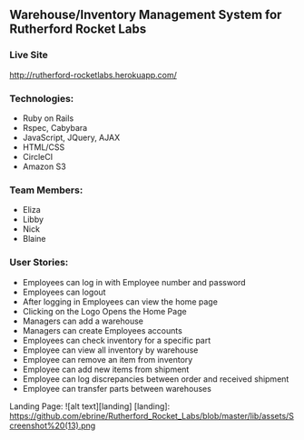 ## Warehouse/Inventory Management System for Rutherford Rocket Labs

### Live Site
http://rutherford-rocketlabs.herokuapp.com/

### Technologies:
* Ruby on Rails
* Rspec, Cabybara
* JavaScript, JQuery, AJAX
* HTML/CSS
* CircleCI
* Amazon S3

### Team Members:
  * Eliza
  * Libby
  * Nick
  * Blaine

### User Stories:
 * Employees can log in with Employee number and password
 * Employees can logout
 * After logging in Employees can view the home page
 * Clicking on the Logo Opens the Home Page
 * Managers can add a warehouse
 * Managers can create Employees accounts
 * Employees can check inventory for a specific part
 * Employee can view all inventory by warehouse
 * Employee can remove an item from inventory
 * Employee can add new items from shipment
 * Employee can log discrepancies between order and received shipment
 * Employee can transfer parts between warehouses

Landing Page:
![alt text][landing]
[landing]: https://github.com/ebrine/Rutherford_Rocket_Labs/blob/master/lib/assets/Screenshot%20(13).png

